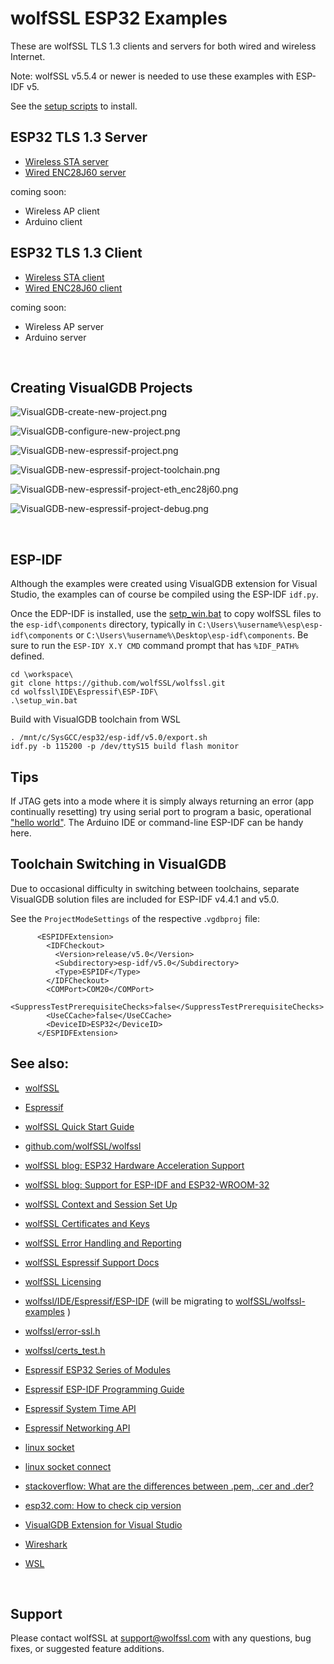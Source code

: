 # wolfSSL ESP32 Examples

These are wolfSSL TLS 1.3 clients and servers for both wired and wireless Internet.

Note: wolfSSL v5.5.4 or newer is needed to use these examples with ESP-IDF v5.

See the [setup scripts](https://github.com/wolfSSL/wolfssl/tree/master/IDE/Espressif/ESP-IDF) to install.


## ESP32 TLS 1.3 Server

- [Wireless STA server](./TLS13-wifi_station-server/README.md)
- [Wired ENC28J60 server](./TLS13-ENC28J60-server/README.md)

coming soon:
- Wireless AP client
- Arduino client

## ESP32 TLS 1.3 Client

- [Wireless STA client](./TLS13-wifi_station-client/README.md)
- [Wired ENC28J60 client](./TLS13-ENC28J60-client/README.md)

coming soon:
- Wireless AP server
- Arduino server

<br />

## Creating VisualGDB Projects

![VisualGDB-create-new-project.png](./images/VisualGDB-create-new-project.png)

![VisualGDB-configure-new-project.png](./images/VisualGDB-configure-new-project.png)

![VisualGDB-new-espressif-project.png](./images/VisualGDB-new-espressif-project.png)

![VisualGDB-new-espressif-project-toolchain.png](./images/VisualGDB-new-espressif-project-toolchain.png)

![VisualGDB-new-espressif-project-eth_enc28j60.png](./images/VisualGDB-new-espressif-project-eth_enc28j60.png)

![VisualGDB-new-espressif-project-debug.png](./images/VisualGDB-new-espressif-project-debug.png)

<br />

## ESP-IDF

Although the examples were created using VisualGDB extension for Visual Studio, the 
examples can of course be compiled using the ESP-IDF `idf.py`.

Once the EDP-IDF is installed, use the [setp_win.bat](https://github.com/wolfSSL/wolfssl/blob/master/IDE/Espressif/ESP-IDF/setup_win.bat) to copy wolfSSL files to
the `esp-idf\components` directory, typically in 
`C:\Users\%username%\esp\esp-idf\components` or `C:\Users\%username%\Desktop\esp-idf\components`.
Be sure to run the `ESP-IDY X.Y CMD` command prompt that has `%IDF_PATH%` defined.


```
cd \workspace\
git clone https://github.com/wolfSSL/wolfssl.git
cd wolfssl\IDE\Espressif\ESP-IDF\
.\setup_win.bat
```

Build with VisualGDB toolchain from WSL
```
. /mnt/c/SysGCC/esp32/esp-idf/v5.0/export.sh
idf.py -b 115200 -p /dev/ttyS15 build flash monitor
```


## Tips

If JTAG gets into a mode where it is simply always returning an error (app continually resetting)
try using serial port to program a basic, operational ["hello world"](./ESP32-hello-world/README.md). 
The Arduino IDE or command-line ESP-IDF can be handy here.

## Toolchain Switching in VisualGDB

Due to occasional difficulty in switching between toolchains, separate VisualGDB solution
files are included for ESP-IDF v4.4.1 and v5.0.

See the `ProjectModeSettings` of the respective .`vgdbproj` file:

```
      <ESPIDFExtension>
        <IDFCheckout>
          <Version>release/v5.0</Version>
          <Subdirectory>esp-idf/v5.0</Subdirectory>
          <Type>ESPIDF</Type>
        </IDFCheckout>
        <COMPort>COM20</COMPort>
        <SuppressTestPrerequisiteChecks>false</SuppressTestPrerequisiteChecks>
        <UseCCache>false</UseCCache>
        <DeviceID>ESP32</DeviceID>
      </ESPIDFExtension>
```

## See also:

- [wolfSSL](https://www.wolfssl.com/)
- [Espressif](https://www.espressif.com/)

- [wolfSSL Quick Start Guide](https://www.wolfssl.com/docs/quickstart/)
- [github.com/wolfSSL/wolfssl](https://github.com/wolfSSL/wolfssl)
- [wolfSSL blog: ESP32 Hardware Acceleration Support](https://www.wolfssl.com/wolfssl-esp32-hardware-acceleration-support/)
- [wolfSSL blog: Support for ESP-IDF and ESP32-WROOM-32](https://www.wolfssl.com/wolfssl-support-esp-idf-esp32-wroom-32/)
- [wolfSSL Context and Session Set Up](https://www.wolfssl.com/doxygen/group__Setup.html)
- [wolfSSL Certificates and Keys](https://www.wolfssl.com/doxygen/group__CertsKeys.html)
- [wolfSSL Error Handling and Reporting](https://www.wolfssl.com/doxygen/group__Debug.html)
- [wolfSSL Espressif Support Docs](https://www.wolfssl.com/docs/espressif/)
- [wolfSSL Licensing](https://www.wolfssl.com/license/)
- [wolfssl/IDE/Espressif/ESP-IDF](https://github.com/wolfSSL/wolfssl/tree/master/IDE/Espressif/ESP-IDF) (will be migrating to [wolfSSL/wolfssl-examples](https://github.com/wolfSSL/wolfssl-examples/) )
- [wolfssl/error-ssl.h](https://github.com/wolfSSL/wolfssl/blob/master/wolfssl/error-ssl.h)
- [wolfssl/certs_test.h](https://github.com/wolfSSL/wolfssl/blob/master/wolfssl/certs_test.h)
- [Espressif ESP32 Series of Modules](https://www.espressif.com/en/products/modules/esp32)
- [Espressif ESP-IDF Programming Guide](https://docs.espressif.com/projects/esp-idf/en/latest/esp32/index.html)
- [Espressif System Time API](https://docs.espressif.com/projects/esp-idf/en/latest/esp32/api-reference/system/system_time.html)
- [Espressif Networking API](https://docs.espressif.com/projects/esp-idf/en/latest/esp32/api-reference/network/esp_eth.html)
- [linux socket](https://linux.die.net/man/3/socket)
- [linux socket connect](https://linux.die.net/man/3/connect)
- [stackoverflow: What are the differences between .pem, .cer and .der?](https://stackoverflow.com/questions/22743415/what-are-the-differences-between-pem-cer-and-der)
- [esp32.com: How to check cip version](https://www.esp32.com/viewtopic.php?t=16103)
- [VisualGDB Extension for Visual Studio](https://visualgdb.com/)
- [Wireshark](https://www.wireshark.org/)
- [WSL](https://docs.microsoft.com/en-us/windows/wsl/)

<br />

## Support

Please contact wolfSSL at support@wolfssl.com with any questions, bug fixes,
or suggested feature additions.